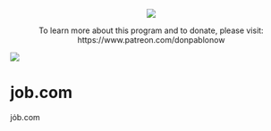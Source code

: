 <p align="center"><a href="https://www.patreon.com/donpablonow"><img align="center" src="https://raw.githubusercontent.com/donPabloNow/donPabloNow/main/assets/sponsor.png" /></a></p>

<p align="center">To learn more about this program and to donate, please visit: https://www.patreon.com/donpablonow</p>

<img src="https://github.com/donPabloNow/donPabloNow/raw/main/assets/Wave_2400.gif"/>

# job.com

jȯb.com
